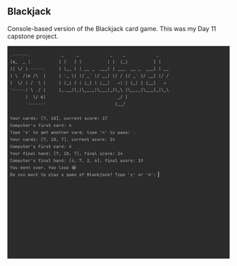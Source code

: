 ## Blackjack

Console-based version of the Blackjack card game. This was my Day 11 capstone project.

![Screenshot](blackjack.png)

